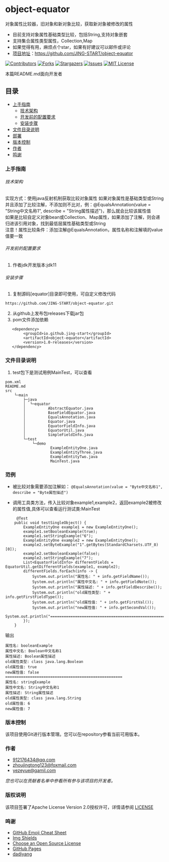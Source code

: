 # object-equator

对象属性比较器，旧对象和新对象比较，获取新对象被修改的属性

* 目前支持对象属性基础类型比较，包括String,支持对象嵌套
* 支持集合属性类型属性，Collection,Map
* 如果觉得有用，麻烦点个star，如果有好建议可以邮件或评论
* [ 项目地址](https://github.com/JING-START/object-equator)：<https://github.com/JING-START/object-equator>

<!-- PROJECT SHIELDS -->

[![Contributors][contributors-shield]][contributors-url]
[![Forks][forks-shield]][forks-url]
[![Stargazers][stars-shield]][stars-url]
[![Issues][issues-shield]][issues-url]
[![MIT License][license-shield]][license-url]

本篇README.md面向开发者

## 目录

- [上手指南](#上手指南)
    - [技术架构](#技术架构)
    - [开发前的配置要求](#开发前的配置要求)
    - [安装步骤](#安装步骤)
- [文件目录说明](#文件目录说明)
- [部署](#部署)
- [版本控制](#版本控制)
- [作者](#作者)
- [鸣谢](#鸣谢)

### 上手指南

###### 技术架构

实现方式：使用java反射机制获取比较对象属性
如果对象属性是基础类型或String并且添加了比较注解，不添加则不比对，例：@EqualsAnnotation(value = "String中文名称1", describe = "String属性描述")，那么就会比较该属性值  
如果是比较自定义对象bean或Collection、Map属性，如果添加了注解，则会递归进该引用对象，找到最低层属性基础类型或String \
注意！属性比较条件：添加注解@EqualsAnnotation，属性名称和注解填的value值要一致

###### 开发前的配置要求

1. 作者jdk开发版本:jdk11

###### 安装步骤

1. 复制源码[equator]目录即可使用，可自定义修改代码
```
https://github.com/JING-START/object-equator.git
```
2. 从github上发布包releases下载jar包
3. pom文件添加依赖
```
   <dependency>
        <groupId>io.github.jing-start</groupId>
        <artifactId>object-equator</artifactId>
        <version>1.0-releases</version>
   </dependency>
```

### 文件目录说明
1. test包下是测试用例MainTest，可以查看

```
pom.xml
README.md
src
    └─main
        ├─java
        │  └─equator
        │          AbstractEquator.java
        │          BaseFieldEquator.java
        │          EqualsAnnotation.java
        │          Equator.java
        │          EquatorFieldInfo.java
        │          EquatorUtil.java
        │          SimpleFieldInfo.java
        └─test
            └─demo
                    ExampleEntityOne.java
                    ExampleEntityThree.java
                    ExampleEntityTwo.java
                    MainTest.java
```

### 范例

* 被比较对象需要添加注解如：
  ``@EqualsAnnotation(value = "Byte中文名称1", describe = "Byte属性描述")``

* 调用工具类方法，传入比较对象example1,example2，返回example2被修改的属性值,具体可以查看运行测试类:MainTest
```
     @Test
    public void testSingleObject() {
        ExampleEntityOne example1 = new ExampleEntityOne();
        example1.setBooleanExample(true);
        example1.setStringExample("6");
        ExampleEntityOne example2 = new ExampleEntityOne();
        example2.setByteExample("1".getBytes(StandardCharsets.UTF_8)[0]);
        example2.setBooleanExample(false);
        example2.setStringExample("7");
        List<EquatorFieldInfo> differentFields = EquatorUtil.getDifferentFields(example1, example2);
        differentFields.forEach(info -> {
            System.out.println("属性名: " + info.getFieldName());
            System.out.println("属性中文名: " + info.getFieldNote());
            System.out.println("属性描述: " + info.getFieldDescribe());
            System.out.println("old属性类型: " + info.getFirstFieldType());
            System.out.println("old属性值: " + info.getFirstVal());
            System.out.println("new属性值: " + info.getSecondVal());
            System.out.println("====================================================");
        });
    }
```
输出
```
属性名: booleanExample
属性中文名: Boolean中文名称1
属性描述: Boolean属性描述
old属性类型: class java.lang.Boolean
old属性值: true
new属性值: false
====================================================
属性名: stringExample
属性中文名: String中文名称1
属性描述: String属性描述
old属性类型: class java.lang.String
old属性值: 6
new属性值: 7
```

### 版本控制

该项目使用Git进行版本管理。您可以在repository参看当前可用版本。

### 作者

* 912176434@qq.com
* zhoujingtong123@foxmail.com
* yezeyue@gamil.com

*您也可以在贡献者名单中参看所有参与该项目的开发者。*

### 版权说明

该项目签署了Apache License Version
2.0授权许可，详情请参阅 [LICENSE](https://github.com/JING-START/equator/blob/main/LICENSE)

### 鸣谢

- [GitHub Emoji Cheat Sheet](https://www.webpagefx.com/tools/emoji-cheat-sheet)
- [Img Shields](https://shields.io)
- [Choose an Open Source License](https://choosealicense.com)
- [GitHub Pages](https://pages.github.com)
- [dadiyang](https://github.com/dadiyang/equator)

<!-- links -->

[your-project-path]:https://github.com/JING-START/equator

[contributors-shield]: https://img.shields.io/github/contributors/JING-START/equator?style=flat-square

[contributors-url]: https://github.com/JING-START/equator/pulse

[forks-shield]: https://img.shields.io/github/forks/JING-START/equator?style=flat-square

[forks-url]: https://github.com/JING-START/equator/forks

[stars-shield]: https://img.shields.io/github/stars/JING-START/equator?style=flat-square

[stars-url]: https://github.com/JING-START/equator/stargazers

[issues-shield]: https://img.shields.io/github/issues/JING-START/equator?style=flat-square

[issues-url]: https://github.com/JING-START/equator/issues

[license-shield]: https://img.shields.io/github/license/JING-START/equator?style=flat-square

[license-url]: https://github.com/JING-START/equator/blob/main/LICENSE




